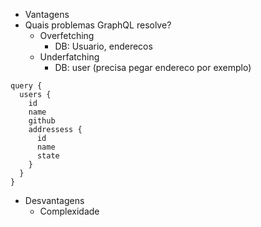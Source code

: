 - Vantagens
- Quais problemas GraphQL resolve?
  - Overfetching
    - DB: Usuario, enderecos
  - Underfatching
    - DB: user (precisa pegar endereco por exemplo)

```gql
query {
  users {
    id
    name
    github
    addressess {
      id
      name
      state
    }
  }
}
```

- Desvantagens
  - Complexidade
